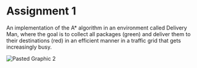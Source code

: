 # Assignment 1

An implementation of the A* algorithm in an environment called Delivery Man, where the goal is to collect all packages (green) and deliver them to their destinations (red) in an efficient manner in a traffic grid that gets increasingly busy.

![Pasted Graphic 2](https://github.com/emiresenov/Artificial-Intelligence/assets/110808673/43c0bcb8-874c-4c67-846e-ac00ba751d72)


